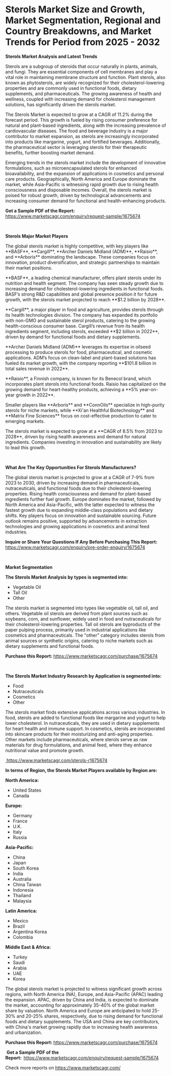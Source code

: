 <p><h1>Sterols Market Size and Growth, Market Segmentation, Regional and Country Breakdowns, and Market Trends for Period from 2025 -  2032</h1></p><p><strong>Sterols Market Analysis and Latest Trends</strong></p>
<p><p>Sterols are a subgroup of steroids that occur naturally in plants, animals, and fungi. They are essential components of cell membranes and play a vital role in maintaining membrane structure and function. Plant sterols, also known as phytosterols, are widely recognized for their cholesterol-lowering properties and are commonly used in functional foods, dietary supplements, and pharmaceuticals. The growing awareness of health and wellness, coupled with increasing demand for cholesterol management solutions, has significantly driven the sterols market.</p><p>The Sterols Market is expected to grow at a CAGR of 11.2% during the forecast period. This growth is fueled by rising consumer preference for natural and plant-based ingredients, along with the increasing prevalence of cardiovascular diseases. The food and beverage industry is a major contributor to market expansion, as sterols are increasingly incorporated into products like margarine, yogurt, and fortified beverages. Additionally, the pharmaceutical sector is leveraging sterols for their therapeutic benefits, further boosting market demand.</p><p>Emerging trends in the sterols market include the development of innovative formulations, such as microencapsulated sterols for enhanced bioavailability, and the expansion of applications in cosmetics and personal care products. Geographically, North America and Europe dominate the market, while Asia-Pacific is witnessing rapid growth due to rising health consciousness and disposable incomes. Overall, the sterols market is poised for robust growth, driven by technological advancements and increasing consumer demand for functional and health-enhancing products.</p></p>
<p><strong>Get a Sample PDF of the Report:&nbsp;</strong> <a href="https://www.marketscagr.com/enquiry/request-sample/1675674?utm_campaign=1097&utm_medium=2&utm_source=Github&utm_content=ia&utm_term=25012025&utm_id=sterols">https://www.marketscagr.com/enquiry/request-sample/1675674</a></p>
<p>&nbsp;</p>
<p><strong>Sterols Major Market Players</strong></p>
<p><p>The global sterols market is highly competitive, with key players like **BASF**, **Cargill**, **Archer Daniels Midland (ADM)**, **Raisio**, and **Arboris** dominating the landscape. These companies focus on innovation, product diversification, and strategic partnerships to maintain their market positions.</p><p>**BASF**, a leading chemical manufacturer, offers plant sterols under its nutrition and health segment. The company has seen steady growth due to increasing demand for cholesterol-lowering ingredients in functional foods. BASF’s strong R&D capabilities and global presence position it for future growth, with the sterols market projected to reach **$1.2 billion by 2028**.</p><p>**Cargill**, a major player in food and agriculture, provides sterols through its health technologies division. The company has expanded its portfolio with non-GMO and sustainable sterol products, catering to the growing health-conscious consumer base. Cargill’s revenue from its health ingredients segment, including sterols, exceeded **$2 billion in 2022**, driven by demand for functional foods and dietary supplements.</p><p>**Archer Daniels Midland (ADM)** leverages its expertise in oilseed processing to produce sterols for food, pharmaceutical, and cosmetic applications. ADM’s focus on clean-label and plant-based solutions has fueled its market growth, with the company reporting **$101.8 billion in total sales revenue in 2022**.</p><p>**Raisio**, a Finnish company, is known for its Benecol brand, which incorporates plant sterols into functional foods. Raisio has capitalized on the growing demand for heart-healthy products, achieving a **5% year-on-year growth in 2022**.</p><p>Smaller players like **Arboris** and **ConnOils** specialize in high-purity sterols for niche markets, while **Xi'an Healthful Biotechnology** and **Matrix Fine Sciences** focus on cost-effective production to cater to emerging markets.</p><p>The sterols market is expected to grow at a **CAGR of 8.5% from 2023 to 2028**, driven by rising health awareness and demand for natural ingredients. Companies investing in innovation and sustainability are likely to lead this growth.</p></p>
<p>&nbsp;</p>
<p><strong>What Are The Key Opportunities For Sterols Manufacturers?</strong></p>
<p><p>The global sterols market is projected to grow at a CAGR of 7-9% from 2023 to 2030, driven by increasing demand in pharmaceuticals, nutraceuticals, and functional foods due to their cholesterol-lowering properties. Rising health consciousness and demand for plant-based ingredients further fuel growth. Europe dominates the market, followed by North America and Asia-Pacific, with the latter expected to witness the fastest growth due to expanding middle-class populations and dietary shifts. Key players focus on innovation and sustainable sourcing. Future outlook remains positive, supported by advancements in extraction technologies and growing applications in cosmetics and animal feed industries.</p></p>
<p><strong>Inquire or Share Your Questions If Any Before Purchasing This Report:</strong> <a href="https://www.marketscagr.com/enquiry/pre-order-enquiry/1675674?utm_campaign=1097&utm_medium=2&utm_source=Github&utm_content=ia&utm_term=25012025&utm_id=sterols">https://www.marketscagr.com/enquiry/pre-order-enquiry/1675674</a></p>
<p>&nbsp;</p>
<p><strong>Market Segmentation</strong></p>
<p><strong>The Sterols Market Analysis by types is segmented into:</strong></p>
<p><ul><li>Vegetable Oil</li><li>Tall Oil</li><li>Other</li></ul></p>
<p><p>The sterols market is segmented into types like vegetable oil, tall oil, and others. Vegetable oil sterols are derived from plant sources such as soybeans, corn, and sunflower, widely used in food and nutraceuticals for their cholesterol-lowering properties. Tall oil sterols are byproducts of the paper pulping process, primarily used in industrial applications like cosmetics and pharmaceuticals. The "other" category includes sterols from animal sources or synthetic origins, catering to niche markets such as dietary supplements and functional foods.</p></p>
<p><strong>Purchase this Report:&nbsp;</strong><a href="https://www.marketscagr.com/purchase/1675674?utm_campaign=1097&utm_medium=2&utm_source=Github&utm_content=ia&utm_term=25012025&utm_id=sterols">https://www.marketscagr.com/purchase/1675674</a></p>
<p>&nbsp;</p>
<p><strong>The Sterols Market Industry Research by Application is segmented into:</strong></p>
<p><ul><li>Food</li><li>Nutraceuticals</li><li>Cosmetics</li><li>Other</li></ul></p>
<p><p>The sterols market finds extensive applications across various industries. In food, sterols are added to functional foods like margarine and yogurt to help lower cholesterol. In nutraceuticals, they are used in dietary supplements for heart health and immune support. In cosmetics, sterols are incorporated into skincare products for their moisturizing and anti-aging properties. Other markets include pharmaceuticals, where sterols serve as raw materials for drug formulations, and animal feed, where they enhance nutritional value and promote growth.</p></p>
<p><a href="https://www.marketscagr.com/sterols-r1675674?utm_campaign=1097&utm_medium=2&utm_source=Github&utm_content=ia&utm_term=25012025&utm_id=sterols">&nbsp;https://www.marketscagr.com/sterols-r1675674</a></p>
<p><strong>In terms of Region, the Sterols Market Players available by Region are:</strong></p>
<p>
    <p> <strong> North America: </strong>
        <ul>
            <li>United States</li>
            <li>Canada</li>
        </ul>
        </p> 
    <p> <strong> Europe: </strong>
        <ul>
            <li>Germany</li>
            <li>France</li>
            <li>U.K.</li>
            <li>Italy</li>
            <li>Russia</li>
        </ul>
        </p> 
    <p> <strong> Asia-Pacific: </strong>
        <ul>
            <li>China</li>
            <li>Japan</li>
            <li>South Korea</li>
            <li>India</li>
            <li>Australia</li>
            <li>China Taiwan</li>
            <li>Indonesia</li>
            <li>Thailand</li>
            <li>Malaysia</li>
        </ul>
        </p> 
    <p> <strong> Latin America: </strong>
        <ul>
            <li>Mexico</li>
            <li>Brazil</li>
            <li>Argentina Korea</li>
            <li>Colombia</li>
        </ul>
        </p> 
    <p> <strong> Middle East & Africa: </strong>
        <ul>
            <li>Turkey</li>
            <li>Saudi</li>
            <li>Arabia</li>
            <li>UAE</li>
            <li>Korea</li>
        </ul>
    </p>
    </p>
<p><p>The global sterols market is projected to witness significant growth across regions, with North America (NA), Europe, and Asia-Pacific (APAC) leading the expansion. APAC, driven by China and India, is expected to dominate the market, accounting for approximately 35-40% of the global market share by valuation. North America and Europe are anticipated to hold 25-30% and 20-25% shares, respectively, due to rising demand for functional foods and dietary supplements. The USA and China are key contributors, with China's market growing rapidly due to increasing health awareness and urbanization.</p></p>
<p><strong>Purchase this Report: </strong><a href="https://www.marketscagr.com/purchase/1675674?utm_campaign=1097&utm_medium=2&utm_source=Github&utm_content=ia&utm_term=25012025&utm_id=sterols">https://www.marketscagr.com/purchase/1675674</a></p>
<p>&nbsp;<strong>Get a Sample PDF of the Report:&nbsp;&nbsp;</strong><a href="https://www.marketscagr.com/enquiry/request-sample/1675674?utm_campaign=1097&utm_medium=2&utm_source=Github&utm_content=ia&utm_term=25012025&utm_id=sterols">https://www.marketscagr.com/enquiry/request-sample/1675674</a></p>
<p><strong></strong></p>
<p>Check more reports on <a href="https://www.marketscagr.com/?utm_campaign=1097&utm_medium=2&utm_source=Github&utm_content=ia&utm_term=25012025&utm_id=sterols">https://www.marketscagr.com/</a></p>
